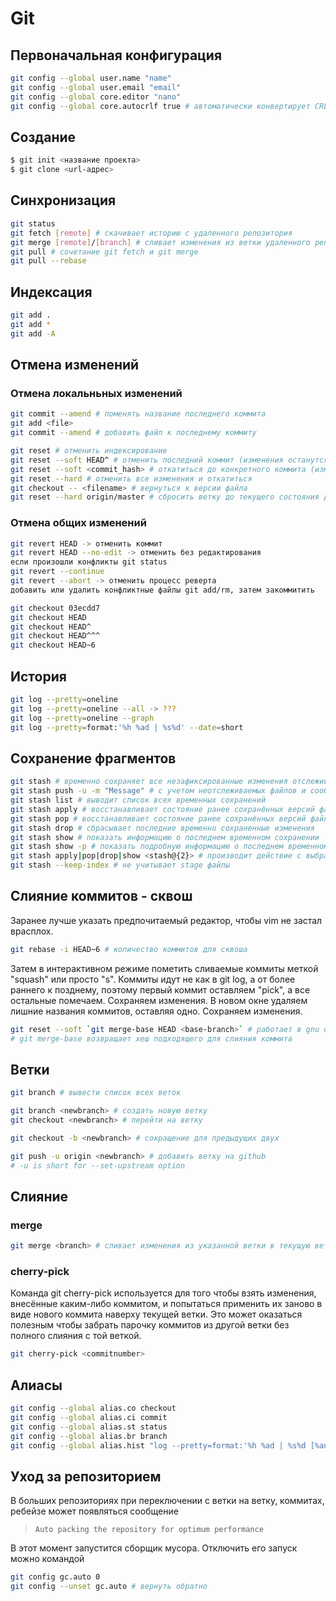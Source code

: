 # Git

## Первоначальная конфигурация

```bash
git config --global user.name "name"
git config --global user.email "email"
git config --global core.editor "nano"
git config --global core.autocrlf true # автоматически конвертирует CRLF в LF и обратно
```

## Создание

```bash
$ git init <название проекта>
$ git clone <url-адрес>
```

## Синхронизация

```bash
git status
git fetch [remote] # скачивает историю с удаленного репозитория
git merge [remote]/[branch] # сливает изменения из ветки удаленного репозитория в текущую ветку локального
git pull # сочетание git fetch и git merge
git pull --rebase
```

## Индексация

```bash
git add .
git add *
git add -A
```

## Отмена изменений

### Отмена локальньных изменений

```bash
git commit --amend # поменять название последнего коммита
git add <file>
git commit --amend # добавить файл к последнему коммиту
```

```bash
git reset # отменить индексирование
git reset --soft HEAD^ # отменить последний коммит (изменения останутся в индексе)
git reset --soft <commit_hash> # откатиться до конкретного коммита (изменения останутся в индексе)
git reset --hard # отменить все изменения и откатиться
git checkout -- <filename> # вернуться к версии файла
git reset --hard origin/master # сбросить ветку до текущего состояния другой ветки
```

### Отмена общих изменений

```bash
git revert HEAD -> отменить коммит
git revert HEAD --no-edit -> отменить без редактирования
если произошли конфликты git status
git revert --continue
git revert --abort -> отменить процесс реверта
добавить или удалить конфликтные файлы git add/rm, затем закоммитить
```

```bash
git checkout 03ecdd7
git checkout HEAD
git checkout HEAD^
git checkout HEAD^^^
git checkout HEAD~6
```

## История

```bash
git log --pretty=oneline
git log --pretty=oneline --all -> ???
git log --pretty=oneline --graph
git log --pretty=format:'%h %ad | %s%d' --date=short
```

## Сохранение фрагментов

```bash
git stash # временно сохраняет все незафиксированные изменения отслеживаемых файлов
git stash push -u -m "Message" # с учетом неотслеживаемых файлов и сообщением
git stash list # выводит список всех временных сохранений
git stash apply # восстанавливает состояние ранее сохранённых версий файлов
git stash pop # восстанавливает состояние ранее сохранённых версий файлов и удаляет их из сохранений
git stash drop # сбрасывает последние временно сохраненныe изменения
git stash show # показать информацию о последнем временном сохранении
git stash show -p # показать подробную информацию о последнем временном сохранении
git stash apply|pop|drop|show <stash@{2}> # производит действие с выбранным сохранением
git stash --keep-index # не учитывает stage файлы
```

## Слияние коммитов - сквош

Заранее лучше указать предпочитаемый редактор, чтобы vim не застал врасплох.

```bash
git rebase -i HEAD~6 # количество коммитов для сквоша
```

Затем в интерактивном режиме пометить сливаемые коммиты меткой "squash" или просто "s". Коммиты идут не как в git log, а от более раннего к позднему, поэтому первый коммит оставляем "pick", а все остальные помечаем. Сохраняем изменения. В новом окне удаляем лишние названия коммитов, оставляя одно. Сохраняем изменения.

```bash
git reset --soft `git merge-base HEAD <base-branch>` # работает в gnu окружении из-за вызова
# git merge-base возвращает хеш подходящего для слияния коммита
```

## Ветки

```bash
git branch # вывести список всех веток

git branch <newbranch> # создать новую ветку
git checkout <newbranch> # перейти на ветку

git checkout -b <newbranch> # сокращение для предыдущих двух

git push -u origin <newbranch> # добавить ветку на github
# -u is short for --set-upstream option
```

## Слияние

### merge

```bash
git merge <branch> # сливает изменения из указанной ветки в текущую ветку
```

### cherry-pick

Команда git cherry-pick используется для того чтобы взять изменения, внесённые каким-либо коммитом, и попытаться применить их заново в виде нового коммита наверху текущей ветки. Это может оказаться полезным чтобы забрать парочку коммитов из другой ветки без полного слияния с той веткой.

```bash
git cherry-pick <commitnumber>
```

## Алиасы

```bash
git config --global alias.co checkout
git config --global alias.ci commit
git config --global alias.st status
git config --global alias.br branch
git config --global alias.hist "log --pretty=format:'%h %ad | %s%d [%an]' --graph --date=short"
```

## Уход за репозиторием

В больших репозиториях при переключении с ветки на ветку, коммитах, ребейзе может появляться сообщение

> `Auto packing the repository for optimum performance`

В этот момент запустится сборщик мусора. Отключить его запуск можно командой

```bash
git config gc.auto 0
git config --unset gc.auto # вернуть обратно
```
